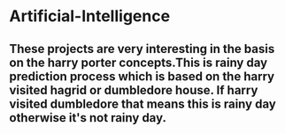 # Artificial-Intelligence
## These projects are very interesting in the basis on the harry porter concepts.This is rainy day prediction process which is based on the harry visited hagrid or dumbledore house. If harry visited dumbledore that means this is rainy day otherwise it's not rainy day. 
